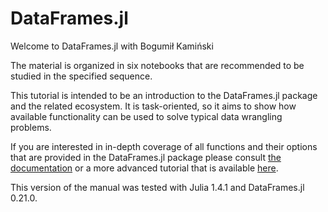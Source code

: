 # DataFrames.jl

Welcome to DataFrames.jl with Bogumił Kamiński

The material is organized in six notebooks that are recommended to be studied in
the specified sequence.

This tutorial is intended to be an introduction to the DataFrames.jl package and
the related ecosystem. It is task-oriented, so it aims to show how available
functionality can be used to solve typical data wrangling problems.

If you are interested in in-depth coverage of all functions and their options
that are provided in the DataFrames.jl package please consult
[the documentation](https://juliadata.github.io/DataFrames.jl/stable/) or a more
advanced tutorial that is available
[here](https://github.com/bkamins/Julia-DataFrames-Tutorial).

This version of the manual was tested with Julia 1.4.1 and DataFrames.jl 0.21.0.
